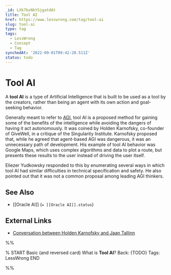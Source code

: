 ```yaml
---
_id: LXk7bxNkYSjgatdAt
title: Tool AI
href: https://www.lesswrong.com/tag/tool-ai
slug: tool-ai
type: tag
tags:
  - LessWrong
  - Concept
  - Tag
synchedAt: '2022-09-01T09:42:20.511Z'
status: todo
---
```


# Tool AI

A **tool AI** is a type of Artificial Intelligence that is built to be used as a tool by the creators, rather than being an agent with its own action and goal-seeking behavior.

Generally meant to refer to [AGI](https://wiki.lesswrong.com/wiki/AGI), tool AI is a proposed method for gaining some of the benefits of the intelligence while avoiding the dangers of having it act autonomously. It was coined by Holden Karnofsky, co-founder of GiveWell, in a critique of the Singularity Institute. Karnofsky proposed that, while he agreed that agent-based AGI was dangerous, it was an unnecessary path of development. His example of tool AI behavior was Google Maps, which uses complex algorithms and data to plot a route, but presents these results to the user instead of driving the user itself.

Eliezer Yudkowsky responded to this by enumerating several ways in which tool AI had similar difficulties in technical specification and safety. He also pointed out that it was not a common proposal among leading AGI thinkers.

## **See Also**

- [[Oracle AI]] (`= [[Oracle AI]].status`)

## **External Links**

- [Conversation between Holden Karnofsky and Jaan Tallinn](http://groups.yahoo.com/group/givewell/message/287)


%%

% START
Basic (and reversed card)
What is **Tool AI**?
Back: {TODO}
Tags: LessWrong
END

%%
	
